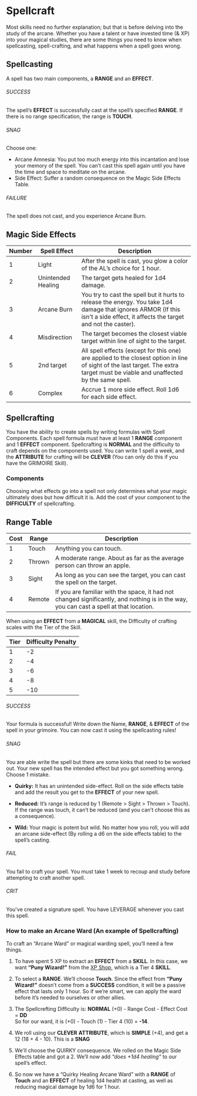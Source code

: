 # Spellcraft

Most skills need no further explanation; but that is before delving into the study of the arcane. Whether you have a talent or have invested time (& XP) into your magical studies, there are some things you need to know when spellcasting, spell-crafting, and what happens when a spell goes wrong.

## Spellcasting

A spell has two main components, a **RANGE** and an **EFFECT**.

###### SUCCESS

The spell’s **EFFECT** is successfully cast at the spell’s specified **RANGE**. If there is no range specification, the range is **TOUCH**.

###### SNAG  

Choose one:
- Arcane Amnesia: You put too much energy into this incantation and lose your memory of the spell. You can’t cast this spell again until you have the time and space to meditate on the arcane.  
- Side Effect: Suffer a random consequence on the Magic Side Effects Table.  
  
###### FAILURE

The spell does not cast, and you experience Arcane Burn.

## Magic Side Effects

|**Number**|**Spell Effect**|**Description**|
|---|---|---|
|1|Light|After the spell is cast, you glow a color of the AL’s choice for 1 hour.|
|2|Unintended Healing|The target gets healed for 1d4 damage.|
|3|Arcane Burn|You try to cast the spell but it hurts to release the energy. You take 1d4 damage that ignores ARMOR (If this isn't a side effect, it affects the target and not the caster).|
|4|Misdirection|The target becomes the closest viable target within line of sight to the target.|
|5|2nd target|All spell effects (except for this one) are applied to the closest option in line of sight of the last target. The extra target must be viable and unaffected by the same spell.|
|6|Complex|Accrue 1 more side effect. Roll 1d6 for each side effect.|

## Spellcrafting

You have the ability to create spells by writing formulas with Spell Components. Each spell formula must have at least 1 **RANGE** component and 1 **EFFECT** component. Spellcrafting is **NORMAL** and the difficulty to craft depends on the components used. You can write 1 spell a week, and the **ATTRIBUTE** for crafting will be **CLEVER** (You can only do this if you have the GRIMOIRE Skill).

### Components

Choosing what effects go into a spell not only determines what your magic ultimately does but how difficult it is. Add the cost of your component to the **DIFFICULTY** of spellcrafting.

## Range Table

|**Cost**|**Range**|**Description**|
|---|---|---|
|1|Touch|Anything you can touch.|
|2|Thrown|A moderate range. About as far as the average person can throw an apple.|
|3|Sight|As long as you can see the target, you can cast the spell on the target.|
|4|Remote|If you are familiar with the space, it had not changed significantly, and nothing is in the way, you can cast a spell at that location.|

When using an **EFFECT** from a **MAGICAL** skill, the Difficulty of crafting scales with the Tier of the Skill.

|**Tier**|**Difficulty Penalty**|
|---|---|
|1|-2|
|2|-4|
|3|-6|
|4|-8|
|5|-10|

###### SUCCESS

Your formula is successful! Write down the Name, **RANGE**, & **EFFECT** of the spell in your grimoire. You can now cast it using the spellcasting rules!

###### SNAG

You are able write the spell but there are some kinks that need to be worked out. Your new spell has the intended effect but you got something wrong. Choose 1 mistake.

- **Quirky:** It has an unintended side-effect. Roll on the side effects table and add the result you get to the **EFFECT** of your new spell.

- **Reduced:** It’s range is reduced by 1 (Remote > Sight > Thrown > Touch). If the range was touch, it can’t be reduced (and you can’t choose this as a consequence).

- **Wild:** Your magic is potent but wild. No matter how you roll, you will add an arcane side-effect (By rolling a d6 on the side effects table) to the spell’s casting.

###### FAIL

You fail to craft your spell. You must take 1 week to recoup and study before attempting to craft another spell.

###### CRIT

You've created a signature spell. You have LEVERAGE whenever you cast this spell.

### How to make an Arcane Ward (An example of Spellcrafting)

To craft an “Arcane Ward” or magical warding spell, you’ll need a few things.

1) To have spent 5 XP to extract an **EFFECT** from a **SKILL**. In this case, we want **“Puny Wizard!”** from the [XP Shop](/xp-shop), which is a Tier 4 **SKILL**.

2) To select a **RANGE**. We’ll choose **Touch**. Since the effect from **“Puny Wizard!”** doesn’t come from a **SUCCESS** condition, it will be a passive effect that lasts only 1 hour. So if we’re smart, we can apply the ward before it’s needed to ourselves or other allies.

3) The Spellcrefting Difficulty is: **NORMAL** (+0) - Range Cost - Effect Cost = **DD**  
So for our ward, it is (+0) - Touch (1) - Tier 4 (10) = **-14**.

1) We roll using our **CLEVER** **ATTRIBUTE**, which is **SIMPLE** (+4), and get a 12 (18 + 4 - 10). This is a **SNAG** 

2) We'll choose the QUIRKY consequence. We rolled on the Magic Side Effects table and got a 2. We’ll now add _“does +1d4 healing”_ to our spell’s effect.

3) So now we have a “Quirky Healing Arcane Ward” with a **RANGE** of **Touch** and an **EFFECT** of healing 1d4 health at casting, as well as reducing magical damage by 1d6 for 1 hour.
